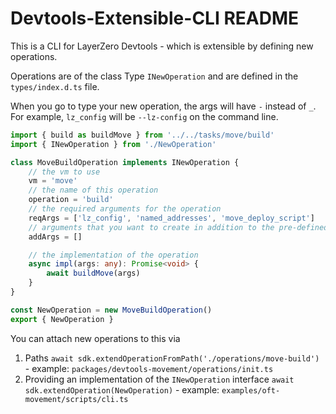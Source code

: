 # Devtools-Extensible-CLI README

This is a CLI for LayerZero Devtools - which is extensible by defining new operations.

Operations are of the class Type `INewOperation` and are defined in the `types/index.d.ts` file.

When you go to type your new operation, the args will have `-` instead of `_`.
For example, `lz_config` will be `--lz-config` on the command line.

```ts
import { build as buildMove } from '../../tasks/move/build'
import { INewOperation } from './NewOperation'

class MoveBuildOperation implements INewOperation {
    // the vm to use
    vm = 'move'
    // the name of this operation
    operation = 'build'
    // the required arguments for the operation
    reqArgs = ['lz_config', 'named_addresses', 'move_deploy_script']
    // arguments that you want to create in addition to the pre-defined ones
    addArgs = []

    // the implementation of the operation
    async impl(args: any): Promise<void> {
        await buildMove(args)
    }
}

const NewOperation = new MoveBuildOperation()
export { NewOperation }
```

You can attach new operations to this via 
1. Paths `await sdk.extendOperationFromPath('./operations/move-build')` - example: `packages/devtools-movement/operations/init.ts`
2. Providing an implementation of the `INewOperation` interface `await sdk.extendOperation(NewOperation)` - example: `examples/oft-movement/scripts/cli.ts`
